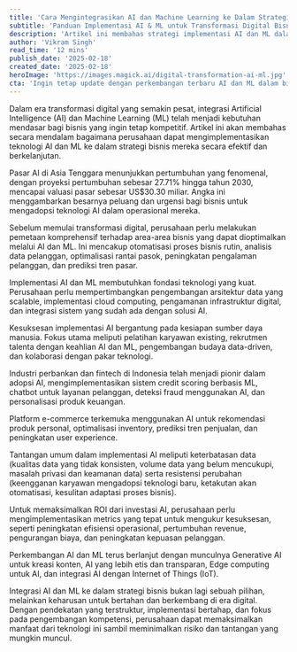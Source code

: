 ```yaml
---
title: 'Cara Mengintegrasikan AI dan Machine Learning ke Dalam Strategi Bisnis'
subtitle: 'Panduan Implementasi AI & ML untuk Transformasi Digital Bisnis'
description: 'Artikel ini membahas strategi implementasi AI dan ML dalam bisnis di era digital, mencakup langkah-langkah praktis, studi kasus di Indonesia, serta tantangan dan solusinya. Dengan pertumbuhan pasar AI di Asia Tenggara yang mencapai 27.71%, bisnis perlu mengadopsi teknologi ini untuk tetap kompetitif.'
author: 'Vikram Singh'
read_time: '12 mins'
publish_date: '2025-02-18'
created_date: '2025-02-18'
heroImage: 'https://images.magick.ai/digital-transformation-ai-ml.jpg'
cta: 'Ingin tetap update dengan perkembangan terbaru AI dan ML dalam bisnis? Ikuti kami di LinkedIn untuk mendapatkan insight dan strategi implementasi AI terkini yang dapat membantu transformasi digital bisnis Anda.'
---
```


Dalam era transformasi digital yang semakin pesat, integrasi Artificial Intelligence (AI) dan Machine Learning (ML) telah menjadi kebutuhan mendasar bagi bisnis yang ingin tetap kompetitif. Artikel ini akan membahas secara mendalam bagaimana perusahaan dapat mengimplementasikan teknologi AI dan ML ke dalam strategi bisnis mereka secara efektif dan berkelanjutan.

Pasar AI di Asia Tenggara menunjukkan pertumbuhan yang fenomenal, dengan proyeksi pertumbuhan sebesar 27.71% hingga tahun 2030, mencapai valuasi pasar sebesar US$30.30 miliar. Angka ini menggambarkan besarnya peluang dan urgensi bagi bisnis untuk mengadopsi teknologi AI dalam operasional mereka.

Sebelum memulai transformasi digital, perusahaan perlu melakukan pemetaan komprehensif terhadap area-area bisnis yang dapat dioptimalkan melalui AI dan ML. Ini mencakup otomatisasi proses bisnis rutin, analisis data pelanggan, optimalisasi rantai pasok, peningkatan pengalaman pelanggan, dan prediksi tren pasar.

Implementasi AI dan ML membutuhkan fondasi teknologi yang kuat. Perusahaan perlu mempertimbangkan pengembangan arsitektur data yang scalable, implementasi cloud computing, pengamanan infrastruktur digital, dan integrasi sistem yang sudah ada dengan solusi AI.

Kesuksesan implementasi AI bergantung pada kesiapan sumber daya manusia. Fokus utama meliputi pelatihan karyawan existing, rekrutmen talenta dengan keahlian AI dan ML, pengembangan budaya data-driven, dan kolaborasi dengan pakar teknologi.

Industri perbankan dan fintech di Indonesia telah menjadi pionir dalam adopsi AI, mengimplementasikan sistem credit scoring berbasis ML, chatbot untuk layanan pelanggan, deteksi fraud menggunakan AI, dan personalisasi produk keuangan.

Platform e-commerce terkemuka menggunakan AI untuk rekomendasi produk personal, optimalisasi inventory, prediksi tren penjualan, dan peningkatan user experience.

Tantangan umum dalam implementasi AI meliputi keterbatasan data (kualitas data yang tidak konsisten, volume data yang belum mencukupi, masalah privasi dan keamanan data) serta resistensi perubahan (keengganan karyawan mengadopsi teknologi baru, ketakutan akan otomatisasi, kesulitan adaptasi proses bisnis).

Untuk memaksimalkan ROI dari investasi AI, perusahaan perlu mengimplementasikan metrics yang tepat untuk mengukur kesuksesan, seperti peningkatan efisiensi operasional, pertumbuhan revenue, pengurangan biaya, dan peningkatan kepuasan pelanggan.

Perkembangan AI dan ML terus berlanjut dengan munculnya Generative AI untuk kreasi konten, AI yang lebih etis dan transparan, Edge computing untuk AI, dan integrasi AI dengan Internet of Things (IoT).

Integrasi AI dan ML ke dalam strategi bisnis bukan lagi sebuah pilihan, melainkan keharusan untuk bertahan dan berkembang di era digital. Dengan pendekatan yang terstruktur, implementasi bertahap, dan fokus pada pengembangan kompetensi, perusahaan dapat memaksimalkan manfaat dari teknologi ini sambil meminimalkan risiko dan tantangan yang mungkin muncul.